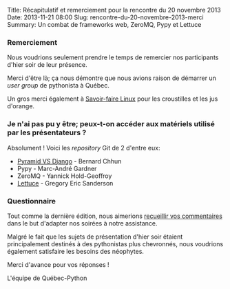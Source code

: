 Title: Récapitulatif et remerciement pour la rencontre du 20 novembre 2013
Date: 2013-11-21 08:00
Slug: rencontre-du-20-novembre-2013-merci
Summary: Un combat de frameworks web, ZeroMQ, Pypy et Lettuce

### Remerciement

Nous voudrions seulement prendre le temps de remercier nos participants d'hier soir de leur présence.

Merci d'être là; ça nous démontre que nous avions raison de démarrer un *user group* de pythonista à Québec.

Un gros merci également à <a href="http://www.savoirfairelinux.com/">Savoir-faire Linux</a> pour les croustilles et les jus d'orange.

### Je n'ai pas pu y être; peux-t-on accéder aux matériels utilisé par les présentateurs&nbsp;?

Absolument ! Voici les *repository* Git de 2 d'entre eux:

<ul class="disc">
    <li>
        <a href="https://github.com/Quebec-Python/presentation-pyramid-vs-django">Pyramid VS Django</a> - Bernard Chhun
    </li>
    <li>
        Pypy - Marc-André Gardner
    </li>
    <li>
        ZeroMQ - Yannick Hold-Geoffroy
    </li>
    <li>
        <a href="https://github.com/gelendir/qcpy-lettuce">Lettuce</a> - Gregory Eric Sanderson
    </li>
</ul>

### Questionnaire

Tout comme la dernière édition, nous aimerions <a href="https://docs.google.com/forms/d/1sUSM-sh4lvODGNlQ5CQ4t40NkIWNGA8NHawmcc0-ir0/viewform">recueillir vos commentaires</a> dans le but d'adapter nos soirées à notre assistance.

Malgré le fait que les sujets de présentation d'hier soir étaient principalement destinés à des pythonistas plus chevronnés, nous voudrions également satisfaire les besoins des néophytes.

Merci d'avance pour vos réponses !

L'équipe de Québec-Python